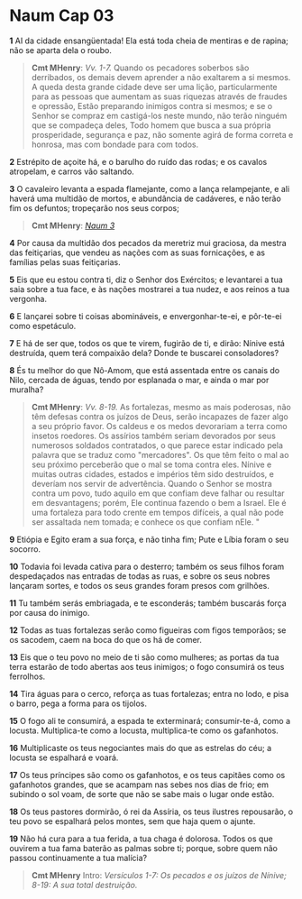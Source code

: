 # Naum Cap 03

**1** 	AI da cidade ensangüentada! Ela está toda cheia de mentiras e de rapina; não se aparta dela o roubo.

> **Cmt MHenry**: *Vv. 1-7.* Quando os pecadores soberbos são derribados, os demais devem aprender a não exaltarem a si mesmos. A queda desta grande cidade deve ser uma lição, particularmente para as pessoas que aumentam as suas riquezas através de fraudes e opressão, Estão preparando inimigos contra si mesmos; e se o Senhor se compraz em castigá-los neste mundo, não terão ninguém que se compadeça deles, Todo homem que busca a sua própria prosperidade, segurança e paz, não somente agirá de forma correta e honrosa, mas com bondade para com todos.

**2** 	Estrépito de açoite há, e o barulho do ruído das rodas; e os cavalos atropelam, e carros vão saltando.

**3** 	O cavaleiro levanta a espada flamejante, como a lança relampejante, e ali haverá uma multidão de mortos, e abundância de cadáveres, e não terão fim os defuntos; tropeçarão nos seus corpos;

> **Cmt MHenry**: *[Naum 3](../34A-Na/03.md#0)*

**4** 	Por causa da multidão dos pecados da meretriz mui graciosa, da mestra das feitiçarias, que vendeu as nações com as suas fornicações, e as famílias pelas suas feitiçarias.

**5** 	Eis que eu estou contra ti, diz o Senhor dos Exércitos; e levantarei a tua saia sobre a tua face, e às nações mostrarei a tua nudez, e aos reinos a tua vergonha.

**6** 	E lançarei sobre ti coisas abomináveis, e envergonhar-te-ei, e pôr-te-ei como espetáculo.

**7** 	E há de ser que, todos os que te virem, fugirão de ti, e dirão: Nínive está destruída, quem terá compaixão dela? Donde te buscarei consoladores?

**8** 	És tu melhor do que Nô-Amom, que está assentada entre os canais do Nilo, cercada de águas, tendo por esplanada o mar, e ainda o mar por muralha?

> **Cmt MHenry**: *Vv. 8-19.* As fortalezas, mesmo as mais poderosas, não têm defesas contra os juízos de Deus, serão incapazes de fazer algo a seu próprio favor. Os caldeus e os medos devorariam a terra como insetos roedores. Os assírios também seriam devorados por seus numerosos soldados contratados, o que parece estar indicado pela palavra que se traduz como "mercadores". Os que têm feito o mal ao seu próximo perceberão que o mal se toma contra eles. Nínive e muitas outras cidades, estados e impérios têm sido destruídos, e deveríam nos servir de advertência. Quando o Senhor se mostra contra um povo, tudo aquilo em que confiam deve falhar ou resultar em desvantagens; porém, Ele continua fazendo o bem a Israel. Ele é uma fortaleza para todo crente em tempos difíceis, a qual não pode ser assaltada nem tomada; e conhece os que confiam nEle. "

**9** 	Etiópia e Egito eram a sua força, e não tinha fim; Pute e Líbia foram o seu socorro.

**10** 	Todavia foi levada cativa para o desterro; também os seus filhos foram despedaçados nas entradas de todas as ruas, e sobre os seus nobres lançaram sortes, e todos os seus grandes foram presos com grilhões.

**11** 	Tu também serás embriagada, e te esconderás; também buscarás força por causa do inimigo.

**12** 	Todas as tuas fortalezas serão como figueiras com figos temporãos; se os sacodem, caem na boca do que os há de comer.

**13** 	Eis que o teu povo no meio de ti são como mulheres; as portas da tua terra estarão de todo abertas aos teus inimigos; o fogo consumirá os teus ferrolhos.

**14** 	Tira águas para o cerco, reforça as tuas fortalezas; entra no lodo, e pisa o barro, pega a forma para os tijolos.

**15** 	O fogo ali te consumirá, a espada te exterminará; consumir-te-á, como a locusta. Multiplica-te como a locusta, multiplica-te como os gafanhotos.

**16** 	Multiplicaste os teus negociantes mais do que as estrelas do céu; a locusta se espalhará e voará.

**17** 	Os teus príncipes são como os gafanhotos, e os teus capitães como os gafanhotos grandes, que se acampam nas sebes nos dias de frio; em subindo o sol voam, de sorte que não se sabe mais o lugar onde estão.

**18** 	Os teus pastores dormirão, ó rei da Assíria, os teus ilustres repousarão, o teu povo se espalhará pelos montes, sem que haja quem o ajunte.

**19** 	Não há cura para a tua ferida, a tua chaga é dolorosa. Todos os que ouvirem a tua fama baterão as palmas sobre ti; porque, sobre quem não passou continuamente a tua malícia?


> **Cmt MHenry** Intro: *Versículos 1-7: Os pecados e os juízos de Nínive; 8-19: A sua total destruição.*